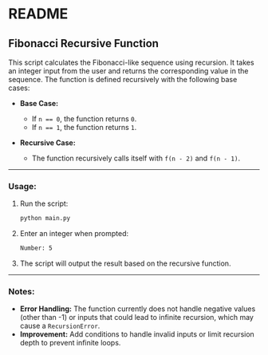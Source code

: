# README

## Fibonacci Recursive Function

This script calculates the Fibonacci-like sequence using recursion. It takes an integer input from the user and returns the corresponding value in the sequence. The function is defined recursively with the following base cases:

- **Base Case:**
  - If `n == 0`, the function returns `0`.
  - If `n == 1`, the function returns `1`.

- **Recursive Case:**
  - The function recursively calls itself with `f(n - 2)` and `f(n - 1)`.

---

### Usage:
1. Run the script:
    ```bash
    python main.py
    ```

2. Enter an integer when prompted:
    ```bash
    Number: 5
    ```

3. The script will output the result based on the recursive function.

---

### Notes:
- **Error Handling:** The function currently does not handle negative values (other than -1) or inputs that could lead to infinite recursion, which may cause a `RecursionError`. 
- **Improvement:** Add conditions to handle invalid inputs or limit recursion depth to prevent infinite loops.
